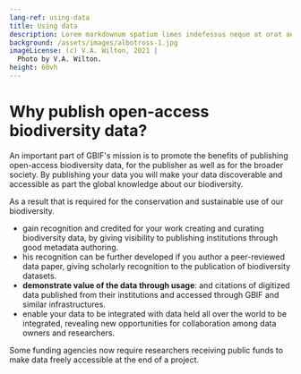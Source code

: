 ```yaml
---
lang-ref: using-data
title: Using data
description: Lorem markdownum spatium limes indefessus neque at orat aestuat
background: /assets/images/albotross-1.jpg
imageLicense: (c) V.A. Wilton, 2021 |
  Photo by V.A. Wilton.
height: 60vh
---
```



# Why publish open-access biodiversity data?
An important part of GBIF's mission is to promote the benefits of publishing open-access biodiversity data, for the publisher as well as for the broader society.  By publishing your data you will make your data discoverable and accessible as part the global knowledge about our biodiversity.

As a result  that is required for the conservation and sustainable use of our biodiversity.
* gain recognition and credited for your work creating and curating biodiversity data, by giving visibility to publishing institutions through good metadata authoring. 
* his recognition can be further developed if you author a peer-reviewed data paper, giving scholarly recognition to the publication of biodiversity datasets.
* **demonstrate value of the data through usage**:   and citations of digitized data published from their institutions and accessed through GBIF and similar infrastructures.
* enable your data to be integrated with data held all over the world to be integrated, revealing new opportunities for collaboration among data owners and researchers.

Some funding agencies now require researchers receiving public funds to make data freely accessible at the end of a project.
